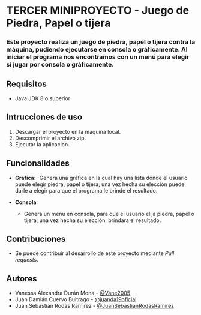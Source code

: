 # TERCER MINIPROYECTO - Juego de Piedra, Papel o tijera
### Este proyecto realiza un juego de piedra, papel o tijera contra la máquina, pudiendo ejecutarse en consola o gráficamente. Al iniciar el programa nos encontramos con un menú para elegir si jugar por consola o gráficamente.

## Requisitos
- Java JDK 8 o superior

## Intrucciones de uso
1. Descargar el proyecto en la maquina local.
2. Descomprimir el archivo zip.
3. Ejecutar la aplicacion.

## Funcionalidades
- **Grafica**:
  -Genera una gráfica en la cual hay una lista donde el usuario puede elegir piedra, papel o tijera, una vez hecha su elección puede darle a elegir para que el programa le brinde el resultado.
    
- **Consola**:
  - Genera un menú en consola, para que el usuario elija piedra, papel o tijera, una vez hecha su elección, brindara el resultado.
  
## Contribuciones
- Se puede contribuir al desarrollo de este proyecto mediante *Pull requests*.


## Autores
  - Vanessa Alexandra Durán Mona - [@Vane2005](https://github.com/Vane2005)
  - Juan Damián Cuervo Buitrago - [@juanda19oficial](https://github.com/juanda19oficial)
  - Juan Sebastián Rodas Ramírez - [@JuanSebastianRodasRamirez](https://github.com/JuanSebastianRodasRamirez)

